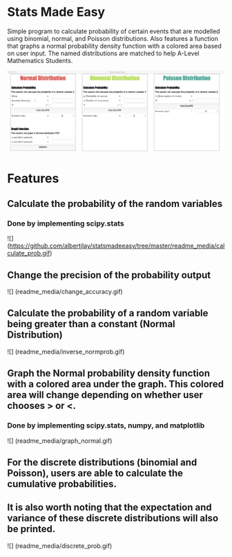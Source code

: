 # Stats Made Easy

Simple program to calculate probability of certain events that are modelled using binomial, normal, and Poisson distributions.
Also features a function that graphs a normal probability density function with a colored area based on user input.
The named distributions are matched to help A-Level Mathematics Students.

![](readme_media/general_GUI.png)


# Features
## Calculate the probability of the random variables
### Done by implementing scipy.stats
![] (https://github.com/albertjlay/statsmadeeasy/tree/master/readme_media/calculate_prob.gif)

## Change the precision of the probability output
![] (readme_media/change_accuracy.gif)

## Calculate the probability of a random variable being greater than a constant (Normal Distribution)
![] (readme_media/inverse_normprob.gif)

## Graph the Normal probability density function with a colored area under the graph. This colored area will change depending on whether user chooses > or <.
### Done by implementing scipy.stats, numpy, and matplotlib
![] (readme_media/graph_normal.gif)

## For the discrete distributions (binomial and Poisson), users are able to calculate the cumulative probabilities.
## It is also worth noting that the expectation and variance of these discrete distributions will also be printed.
![] (readme_media/discrete_prob.gif)
